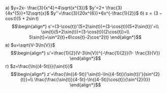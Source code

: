 а) $y=2x- \frac{3}{x^4}+4\sqrt{x^{3}}$
$y'=2+ \frac{3}{4x^{5}}+12\sqrt{x}$
$y''=\frac{3}{20x^{6}}+6x^{-\frac{1}{2}}$
б) $s=(3-\cos{t})(5+2\sin{t})$
$$\begin{align*}
s'=(3-\cos{t})'(5+2\sin{t})+(3-\cos{t})(5+2\sin{t})'=\\
 \sin{t}(5+2\sin{t})+(3-\cos{t})(2\cos{t})=\\
5\sin{t}+\sin^2{t}+6\cos{t}-2\cos^2{t}
\end{align*}$$
в) $u=\sqrt{V-3\ln{V}}$
$$\begin{align*}
u'=\frac{1}{2}(V-3\ln{V})^{-\frac{1}{2}}(1- \frac{3}{V})
\end{align*}$$
г) $z=\frac{\ln{(4-5t)}}{\sin{t}}$
$$\begin{align*}
z'=\frac{\ln{(4-5t)}'\sin{t}-\ln{(4-5t)}(\sin{t})'}{sin^{2}{t}}=\\
\frac{\frac{\sin{t}}{4-5t}-\ln{(4-5t)}\cos{t}}{\sin^{2}{t}}
\end{align*}$$





